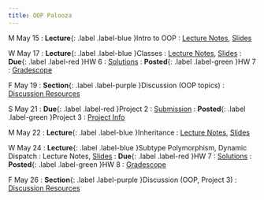 ```yaml
---
title: OOP Palooza
---
```


M May 15
: **Lecture**{: .label .label-blue }Intro to OOP
  : [Lecture Notes]({{site.baseurl}}/lectures/13), [Slides](https://docs.google.com/presentation/d/1PoFs9qgy08Dk05IE32IZfyCapGB8rWXs/edit?usp=sharing&ouid=101757866260235503028&rtpof=true&sd=true)

W May 17
: **Lecture**{: .label .label-blue }Classes
  : [Lecture Notes]({{site.baseurl}}/lectures/14), [Slides](https://docs.google.com/presentation/d/1PoFs9qgy08Dk05IE32IZfyCapGB8rWXs/edit?usp=sharing&ouid=101757866260235503028&rtpof=true&sd=true)
: **Due**{: .label .label-red }HW 6
  : [Solutions](https://drive.google.com/file/d/1Erm20vmHuajW_Gjj7UjAQT12t35rtbrd/view?usp=sharing)
: **Posted**{: .label .label-green }HW 7
  : [Gradescope](https://www.gradescope.com/courses/529662/assignments/2901030)

F May 19
: **Section**{: .label .label-purple }Discussion (OOP topics)
  : [Discussion Resources](https://drive.google.com/drive/folders/1TBOqhuq2-JFEcW0KNkbnC6UXtpGUsATe)

S May 21
: **Due**{: .label .label-red }Project 2
  : [Submission](https://www.gradescope.com/courses/529662/assignments/2879796)
: **Posted**{: .label .label-green }Project 3
  : [Project Info]({{site.baseurl}}/projects)


M May 22
: **Lecture**{: .label .label-blue }Inheritance
  : [Lecture Notes]({{site.baseurl}}/lectures/15), [Slides](https://docs.google.com/presentation/d/1PoFs9qgy08Dk05IE32IZfyCapGB8rWXs/edit?usp=sharing&ouid=101757866260235503028&rtpof=true&sd=true)

W May 24
: **Lecture**{: .label .label-blue }Subtype Polymorphism, Dynamic Dispatch
  : Lecture Notes, [Slides](https://docs.google.com/presentation/d/1PoFs9qgy08Dk05IE32IZfyCapGB8rWXs/edit?usp=sharing&ouid=101757866260235503028&rtpof=true&sd=true)
: **Due**{: .label .label-red }HW 7
  : [Solutions](https://drive.google.com/file/d/1pLWSZrByyucgM8TeNybfyUelTQNlplEI/view?usp=sharing)
: **Posted**{: .label .label-green }HW 8
  : [Gradescope](https://www.gradescope.com/courses/529662/assignments/2913550)

F May 26
: **Section**{: .label .label-purple }Discussion (OOP, Project 3)
  : [Discussion Resources](https://drive.google.com/drive/folders/1TBOqhuq2-JFEcW0KNkbnC6UXtpGUsATe)
